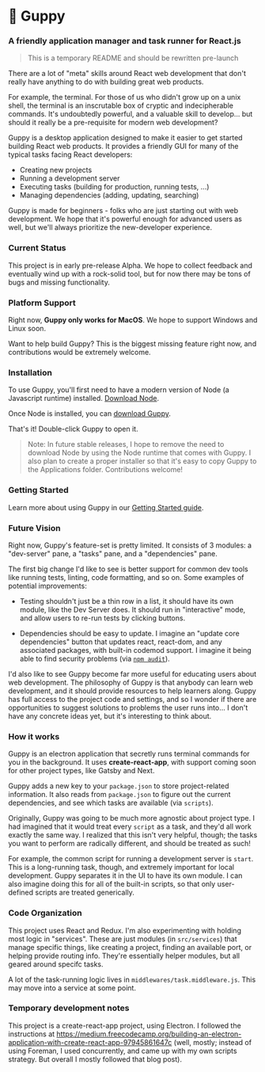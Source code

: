 # 🐠 Guppy

### A friendly application manager and task runner for React.js

> This is a temporary README and should be rewritten pre-launch

There are a lot of "meta" skills around React web development that don't really have anything to do with building great web products.

For example, the terminal. For those of us who didn't grow up on a unix shell, the terminal is an inscrutable box of cryptic and indecipherable commands. It's undoubtedly powerful, and a valuable skill to develop... but should it really be a pre-requisite for modern web development?

Guppy is a desktop application designed to make it easier to get started building React web products. It provides a friendly GUI for many of the typical tasks facing React developers:

- Creating new projects
- Running a development server
- Executing tasks (building for production, running tests, ...)
- Managing dependencies (adding, updating, searching)

Guppy is made for beginners - folks who are just starting out with web development. We hope that it's powerful enough for advanced users as well, but we'll always prioritize the new-developer experience.

### Current Status

This project is in early pre-release Alpha. We hope to collect feedback and eventually wind up with a rock-solid tool, but for now there may be tons of bugs and missing functionality.

### Platform Support

Right now, **Guppy only works for MacOS**. We hope to support Windows and Linux soon.

Want to help build Guppy? This is the biggest missing feature right now, and contributions would be extremely welcome.

### Installation

To use Guppy, you'll first need to have a modern version of Node (a Javascript runtime) installed. [Download Node](https://nodejs.org/en/download/current/).

Once Node is installed, you can [download Guppy]().

That's it! Double-click Guppy to open it.

> Note: In future stable releases, I hope to remove the need to download Node by using the Node runtime that comes with Guppy. I also plan to create a proper installer so that it's easy to copy Guppy to the Applications folder. Contributions welcome!

### Getting Started

Learn more about using Guppy in our [Getting Started guide](https://github.com/joshwcomeau/guppy/blob/master/docs/getting-started.md).

### Future Vision

Right now, Guppy's feature-set is pretty limited. It consists of 3 modules: a "dev-server" pane, a "tasks" pane, and a "dependencies" pane.

The first big change I'd like to see is better support for common dev tools like running tests, linting, code formatting, and so on. Some examples of potential improvements:

- Testing shouldn't just be a thin row in a list, it should have its own module, like the Dev Server does. It should run in "interactive" mode, and allow users to re-run tests by clicking buttons.

- Dependencies should be easy to update. I imagine an "update core dependencies" button that updates react, react-dom, and any associated packages, with built-in codemod support. I imagine it being able to find security problems (via [`npm audit`](https://docs.npmjs.com/getting-started/running-a-security-audit)).

I'd also like to see Guppy become far more useful for educating users about web development. The philosophy of Guppy is that anybody can learn web development, and it should provide resources to help learners along. Guppy has full access to the project code and settings, and so I wonder if there are opportunities to suggest solutions to problems the user runs into... I don't have any concrete ideas yet, but it's interesting to think about.

### How it works

Guppy is an electron application that secretly runs terminal commands for you in the background. It uses **create-react-app**, with support coming soon for other project types, like Gatsby and Next.

Guppy adds a new key to your `package.json` to store project-related information. It also reads from `package.json` to figure out the current dependencies, and see which tasks are available (via `scripts`).

Originally, Guppy was going to be much more agnostic about project type. I had imagined that it would treat every `script` as a task, and they'd all work exactly the same way. I realized that this isn't very helpful, though; the tasks you want to perform are radically different, and should be treated as such!

For example, the common script for running a development server is `start`. This is a long-running task, though, and extremely important for local development. Guppy separates it in the UI to have its own module. I can also imagine doing this for all of the built-in scripts, so that only user-defined scripts are treated generically.

### Code Organization

This project uses React and Redux. I'm also experimenting with holding most logic in "services". These are just modules (in `src/services`) that manage specific things, like creating a project, finding an available port, or helping provide routing info. They're essentially helper modules, but all geared around specifc tasks.

A lot of the task-running logic lives in `middlewares/task.middleware.js`. This may move into a service at some point.

### Temporary development notes

This project is a create-react-app project, using Electron. I followed the instructions at https://medium.freecodecamp.org/building-an-electron-application-with-create-react-app-97945861647c (well, mostly; instead of using Foreman, I used concurrently, and came up with my own scripts strategy. But overall I mostly followed that blog post).
